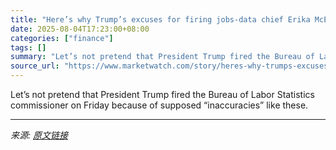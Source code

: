 ```yaml
---
title: "Here’s why Trump’s excuses for firing jobs-data chief Erika McEntarfer don’t add up"
date: 2025-08-04T17:23:00+08:00
categories: ["finance"]
tags: []
summary: "Let’s not pretend that President Trump fired the Bureau of Labor Statistics commissioner on Friday because of supposed “inaccuracies” like these."
source_url: "https://www.marketwatch.com/story/heres-why-trumps-excuses-for-firing-jobs-data-chief-erika-mcentarfer-dont-add-up-3844f471?mod=mw_rss_topstories"
---
```


Let’s not pretend that President Trump fired the Bureau of Labor Statistics commissioner on Friday because of supposed “inaccuracies” like these.

---

*来源: [原文链接](https://www.marketwatch.com/story/heres-why-trumps-excuses-for-firing-jobs-data-chief-erika-mcentarfer-dont-add-up-3844f471?mod=mw_rss_topstories)*
